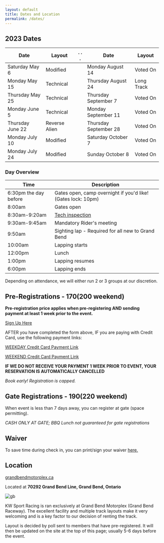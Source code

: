 ```yaml
---
layout: default
title: Dates and Location
permalink: /dates/
---
```


## 2023 Dates

| **Date**            | **Layout**           | . . . | **Date**             | **Layout**           |
|---------------------|----------------------|-------|----------------------|----------------------|
| Saturday May 6      |Modified              |       | Monday August 14     |Voted On              |
| Monday May 15       |Technical             |       | Thursday August 24   |Long Track            |
| Thursday May 25     |Technical             |       | Thursday September 7 |Voted On              |
| Monday June 5       |Technical             |       | Monday September 11  |Voted On              |                              
| Thursday June 22    |Reverse Alien         |       | Thursday September 28|Voted On              |
| Monday July 10      |Modified              |       | Saturday October 7   |Voted On              |
| Monday July 24      |Modified              |       | Sunday October 8     |Voted On              |



### Day Overview

| **Time**              | **Description**                                                              |
|-----------------------|------------------------------------------------------------------------------|
| 6:30pm the day before | Gates open, camp overnight if you'd like! (Gates lock: 10pm)                 |
| 8:00am                | Gates open                                                                   |
| 8:30am-9:20am         | [Tech inspection](/rules/)                                                   |
| 9:30am-9:45am         | Mandatory Rider's meeting                                                    |
| 9:50am                | Sighting lap - Required for all new to Grand Bend                            |
| 10:00am               | Lapping starts                                                               |
| 12:00pm               | Lunch                                                                        |
| 1:00pm                | Lapping resumes                                                              |
| 6:00pm                | Lapping ends                                                                 |

Depending on attendance, we will either run 2 or 3 groups at our discretion.

## Pre-Registrations - $170 ($200 weekend)

**Pre-registration price applies when pre-registering AND sending payment at least 1 week prior to the event.**

[Sign Up Here](https://forms.gle/yKHhoN7DuDRbLWcJA)

AFTER you have completed the form above, IF you are paying with Credit Card, use the following payment links:

[WEEKDAY Credit Card Payment Link](https://buy.stripe.com/00g7st79W8Uk8vu5kr)

[WEEKEND Credit Card Payment Link](https://buy.stripe.com/5kAbIJ2TG7Qg132bIN)

**IF WE DO NOT RECEIVE YOUR PAYMENT 1 WEEK PRIOR TO EVENT, YOUR RESERVATION IS AUTOMATICALLY CANCELLED**

*Book early! Registration is capped.*

## Gate Registrations - $190 ($220 weekend)

When event is less than 7 days away, you can register at gate (space permitting).

*CASH ONLY AT GATE; BBQ Lunch not guaranteed for gate registrations*



## Waiver
To save time during check in, you can print/sign your waiver [here.](https://drive.google.com/file/d/1BOBIBmM_7Y_iKUKtFO_ZFKxqYi4q8teK/view?usp=sharing)

## Location

[grandbendmotorplex.ca](http://www.grandbendmotorplex.ca/grand-bend-raceway/)

Located at **70292 Grand Bend Line, Grand Bend, Ontario**

![gb](/img/raceway.jpg)

KW Sport Racing is ran exclusively at Grand Bend Motorplex (Grand Bend Raceway). The excellent facility and multiple track layouts make it very welcoming and is a key factor to our decision of renting the track.

Layout is decided by poll sent to members that have pre-registered. It will then be updated on the site at the top of this page; usually 5-6 days before the event.
